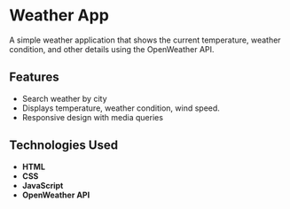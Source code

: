 # Weather App 

A simple weather application that shows the current temperature, weather condition, and other details using the OpenWeather API.

## Features
- Search weather by city
- Displays temperature, weather condition, wind speed.
- Responsive design with media queries

## Technologies Used
- **HTML**
- **CSS**
- **JavaScript**
- **OpenWeather API**
